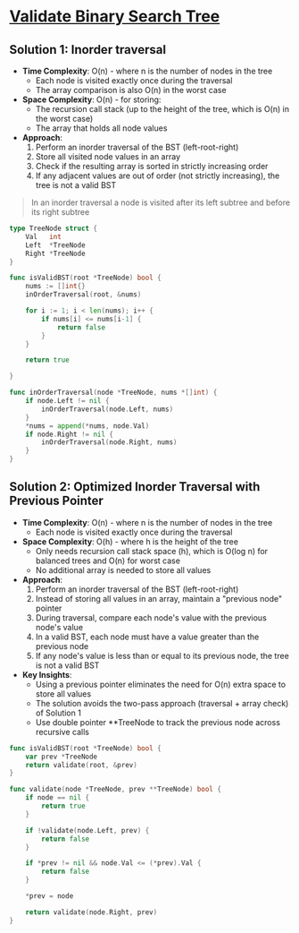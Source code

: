 # [Validate Binary Search Tree](https://leetcode.com/problems/validate-binary-search-tree/)

## Solution 1: Inorder traversal
- **Time Complexity**: O(n) - where n is the number of nodes in the tree
  - Each node is visited exactly once during the traversal
  - The array comparison is also O(n) in the worst case
- **Space Complexity**: O(n) - for storing:
  - The recursion call stack (up to the height of the tree, which is O(n) in the worst case)
  - The array that holds all node values
- **Approach**:
  1. Perform an inorder traversal of the BST (left-root-right)
  2. Store all visited node values in an array
  3. Check if the resulting array is sorted in strictly increasing order
  4. If any adjacent values are out of order (not strictly increasing), the tree is not a valid BST


> In an inorder traversal a node is visited after its left subtree and before its right subtree


```go
type TreeNode struct {
	Val   int
	Left  *TreeNode
	Right *TreeNode
}

func isValidBST(root *TreeNode) bool {
	nums := []int{}
	inOrderTraversal(root, &nums)

	for i := 1; i < len(nums); i++ {
		if nums[i] <= nums[i-1] {
			return false
		}
	}

	return true

}

func inOrderTraversal(node *TreeNode, nums *[]int) {
	if node.Left != nil {
		inOrderTraversal(node.Left, nums)
	}
	*nums = append(*nums, node.Val)
	if node.Right != nil {
		inOrderTraversal(node.Right, nums)
	}
}

```


## Solution 2: Optimized Inorder Traversal with Previous Pointer
- **Time Complexity**: O(n) - where n is the number of nodes in the tree
  - Each node is visited exactly once during the traversal
- **Space Complexity**: O(h) - where h is the height of the tree
  - Only needs recursion call stack space (h), which is O(log n) for balanced trees and O(n) for worst case
  - No additional array is needed to store all values
- **Approach**:
  1. Perform an inorder traversal of the BST (left-root-right)
  2. Instead of storing all values in an array, maintain a "previous node" pointer
  3. During traversal, compare each node's value with the previous node's value
  4. In a valid BST, each node must have a value greater than the previous node
  5. If any node's value is less than or equal to its previous node, the tree is not a valid BST
- **Key Insights**:
  - Using a previous pointer eliminates the need for O(n) extra space to store all values
  - The solution avoids the two-pass approach (traversal + array check) of Solution 1
  - Use double pointer **TreeNode to track the previous node across recursive calls

```go
func isValidBST(root *TreeNode) bool {
    var prev *TreeNode
    return validate(root, &prev)
}

func validate(node *TreeNode, prev **TreeNode) bool {
    if node == nil {
        return true
    }

    if !validate(node.Left, prev) {
        return false
    }

    if *prev != nil && node.Val <= (*prev).Val {
        return false
    }

    *prev = node

    return validate(node.Right, prev)
}
```
